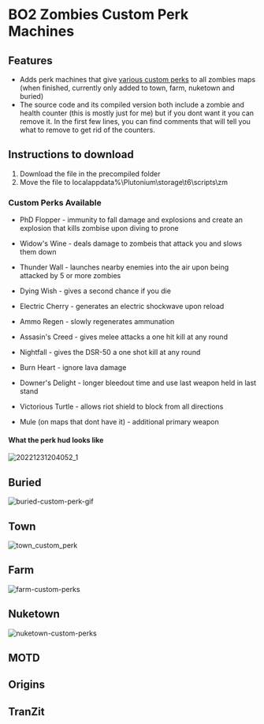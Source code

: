 # BO2 Zombies Custom Perk Machines


## Features 
- Adds perk machines that give [various custom perks](https://github.com/Viren070/BO2-Zombies-Custom-Perk-Machines/blob/main/README.md#custom-perks-available) to all zombies maps (when finished, currently only added to town, farm, nuketown and buried)
- The source code and its compiled version both include a zombie and health counter (this is mostly just for me) but if you dont want it you can remove it. In the first few lines, you can find comments that will tell you what to remove to get rid of the counters.


## Instructions to download 
1. Download the file in the precompiled folder
2. Move the file to localappdata%\Plutonium\storage\t6\scripts\zm

### Custom Perks Available
- PhD Flopper - immunity to fall damage and explosions and create an explosion that kills zombise upon diving to prone
- Widow's Wine - deals damage to zombeis that attack you and slows them down
- Thunder Wall - launches nearby enemies into the air upon being attacked by 5 or more zombies
- Dying Wish - gives a second chance if you die
- Electric Cherry - generates an electric shockwave upon reload
- Ammo Regen - slowly regenerates ammunation 

- Assasin's Creed - gives melee attacks a one hit kill at any round 
- Nightfall - gives the DSR-50 a one shot kill at any round
- Burn Heart - ignore lava damage
- Downer's Delight - longer bleedout time and use last weapon held in last stand 
- Victorious Turtle - allows riot shield to block from all directions
- Mule (on maps that dont have it) - additional primary weapon

#### What the perk hud looks like
![20221231204052_1](https://user-images.githubusercontent.com/71220264/210155361-a4d6941e-3299-4caf-9909-3522206d3d75.jpg)

## Buried 

![buried-custom-perk-gif](https://user-images.githubusercontent.com/71220264/210156151-43015c06-f0c2-461c-8be0-90a054351058.gif)

## Town 

![town_custom_perk](https://user-images.githubusercontent.com/71220264/210156222-0e7cbd7c-ad59-4d6b-b730-05ced39adf46.gif)

## Farm

![farm-custom-perks](https://user-images.githubusercontent.com/71220264/210157415-965042cf-6e04-4d80-9a01-0e796fac27cf.gif)

## Nuketown

![nuketown-custom-perks](https://user-images.githubusercontent.com/71220264/210157416-def4b24f-c561-4b64-88cf-e337dd360490.gif)

## MOTD

## Origins

## TranZit 

